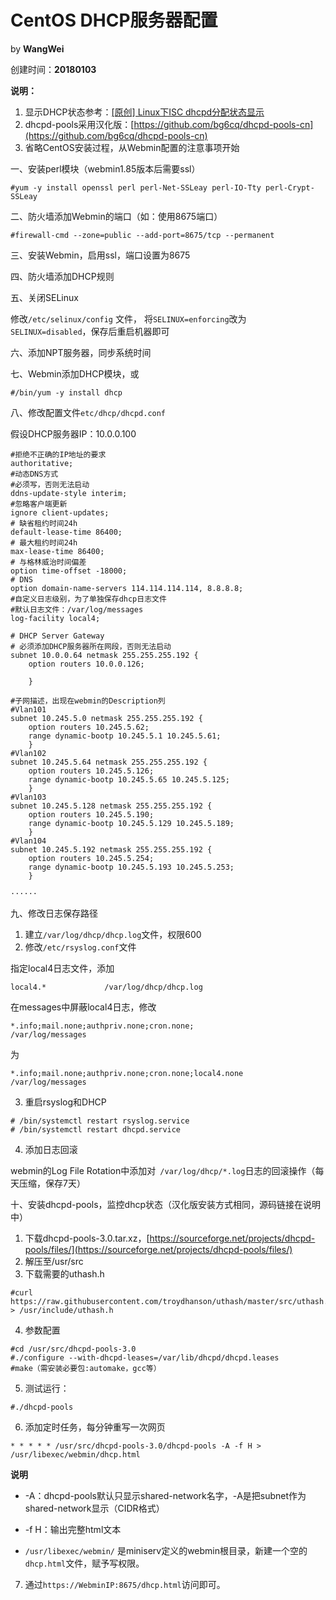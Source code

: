 # CentOS DHCP服务器配置

by **WangWei**

创建时间：**20180103**

**说明：**

1. 显示DHCP状态参考：[[原创] Linux下ISC dhcpd分配状态显示](https://github.com/bg6cq/ITTS/blob/master/app/dhcp/dhcpd-pool/README.md)
2. dhcpd-pools采用汉化版：[https://github.com/bg6cq/dhcpd-pools-cn](https://github.com/bg6cq/dhcpd-pools-cn)
3. 省略CentOS安装过程，从Webmin配置的注意事项开始



一、安装perl模块（webmin1.85版本后需要ssl）

````
#yum -y install openssl perl perl-Net-SSLeay perl-IO-Tty perl-Crypt-SSLeay
````
二、防火墙添加Webmin的端口（如：使用8675端口）
````
#firewall-cmd --zone=public --add-port=8675/tcp --permanent   
````
三、安装Webmin，启用ssl，端口设置为8675

四、防火墙添加DHCP规则

五、关闭SELinux

修改````/etc/selinux/config```` 文件，
将````SELINUX=enforcing````改为````SELINUX=disabled````，保存后重启机器即可

六、添加NPT服务器，同步系统时间

七、Webmin添加DHCP模块，或
````
#/bin/yum -y install dhcp
````
八、修改配置文件````etc/dhcp/dhcpd.conf````

假设DHCP服务器IP：10.0.0.100
````
#拒绝不正确的IP地址的要求
authoritative;
#动态DNS方式
#必须写，否则无法启动
ddns-update-style interim;
#忽略客户端更新
ignore client-updates;
# 缺省租约时间24h
default-lease-time 86400;
# 最大租约时间24h
max-lease-time 86400;
# 与格林威治时间偏差
option time-offset -18000;
# DNS
option domain-name-servers 114.114.114.114, 8.8.8.8;
#自定义日志级别，为了单独保存dhcp日志文件
#默认日志文件：/var/log/messages
log-facility local4;

# DHCP Server Gateway
# 必须添加DHCP服务器所在网段，否则无法启动
subnet 10.0.0.64 netmask 255.255.255.192 {
	option routers 10.0.0.126;

	}

#子网描述，出现在webmin的Description列
#Vlan101
subnet 10.245.5.0 netmask 255.255.255.192 { 
	option routers 10.245.5.62;
	range dynamic-bootp 10.245.5.1 10.245.5.61;
	}
#Vlan102
subnet 10.245.5.64 netmask 255.255.255.192 { 
	option routers 10.245.5.126;
	range dynamic-bootp 10.245.5.65 10.245.5.125;
	}
#Vlan103
subnet 10.245.5.128 netmask 255.255.255.192 { 
	option routers 10.245.5.190;
	range dynamic-bootp 10.245.5.129 10.245.5.189;
	}
#Vlan104
subnet 10.245.5.192 netmask 255.255.255.192 { 
	option routers 10.245.5.254;
	range dynamic-bootp 10.245.5.193 10.245.5.253;
	}
	
······

````

九、修改日志保存路径

1. 建立````/var/log/dhcp/dhcp.log````文件，权限600
2. 修改````/etc/rsyslog.conf````文件

指定local4日志文件，添加
````
local4.*             /var/log/dhcp/dhcp.log
````

在messages中屏蔽local4日志，修改
````
*.info;mail.none;authpriv.none;cron.none;                /var/log/messages
````
为
````
*.info;mail.none;authpriv.none;cron.none;local4.none                /var/log/messages
````
3. 重启rsyslog和DHCP
````
# /bin/systemctl restart rsyslog.service
# /bin/systemctl restart dhcpd.service
````
4. 添加日志回滚

webmin的Log File Rotation中添加对```` /var/log/dhcp/*.log````日志的回滚操作（每天压缩，保存7天）


十、安装dhcpd-pools，监控dhcp状态（汉化版安装方式相同，源码链接在说明中）

1. 下载dhcpd-pools-3.0.tar.xz，[https://sourceforge.net/projects/dhcpd-pools/files/](https://sourceforge.net/projects/dhcpd-pools/files/)
2. 解压至/usr/src
3. 下载需要的uthash.h
````
#curl https://raw.githubusercontent.com/troydhanson/uthash/master/src/uthash.h > /usr/include/uthash.h
````
4. 参数配置

````
#cd /usr/src/dhcpd-pools-3.0
#./configure --with-dhcpd-leases=/var/lib/dhcpd/dhcpd.leases
#make（需安装必要包:automake，gcc等）
````
5. 测试运行：
````
#./dhcpd-pools
````
6. 添加定时任务，每分钟重写一次网页
````
* * * * * /usr/src/dhcpd-pools-3.0/dhcpd-pools -A -f H > /usr/libexec/webmin/dhcp.html
````
**说明** 

- -A：dhcpd-pools默认只显示shared-network名字，-A是把subnet作为shared-network显示（CIDR格式）

- -f H：输出完整html文本

- ````/usr/libexec/webmin/````
是miniserv定义的webmin根目录，新建一个空的````dhcp.html````文件，赋予写权限。

7. 通过````https://WebminIP:8675/dhcp.html````访问即可。
